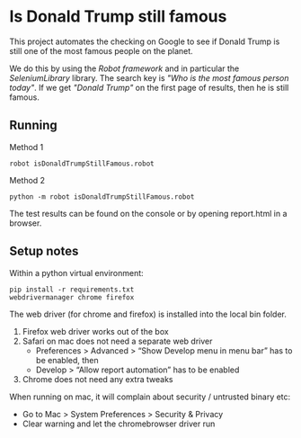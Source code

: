 # Is Donald Trump still famous

This project automates the checking on Google to see if Donald Trump is still
one of the most famous people on the planet.

We do this by using the *Robot framework* and in particular the
*SeleniumLibrary* library. The search key is *"Who is the most famous person
today"*. If we get *"Donald Trump"* on the first page of results, then he is
still famous.

## Running
Method 1
```
robot isDonaldTrumpStillFamous.robot
```

Method 2
```
python -m robot isDonaldTrumpStillFamous.robot
```

The test results can be found on the console or by opening report.html in a browser.


## Setup notes
Within a python virtual environment:
```
pip install -r requirements.txt
webdrivermanager chrome firefox
```

The web driver (for chrome and firefox) is installed into the local bin folder.

1. Firefox web driver works out of the box
2. Safari on mac does not need a separate web driver
   - Preferences > Advanced > “Show Develop menu in menu bar” has to be enabled, then
   - Develop > “Allow report automation” has to be enabled
3. Chrome does not need any extra tweaks


When running on mac, it will complain about security / untrusted binary etc:
- Go to Mac > System Preferences > Security & Privacy
- Clear warning and let the chromebrowser driver run
